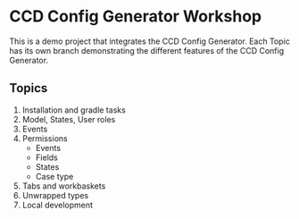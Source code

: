 # CCD Config Generator Workshop

This is a demo project that integrates the CCD Config Generator. Each Topic has its own branch demonstrating the different features of the CCD Config Generator.

## Topics

1. Installation and gradle tasks
2. Model, States, User roles
3. Events
4. Permissions
   - Events
   - Fields
   - States
   - Case type
5. Tabs and workbaskets
6. Unwrapped types
7. Local development
  
